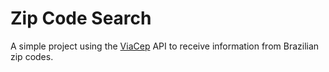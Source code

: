 # Zip Code Search

A simple project using the <a href="https://viacep.com.br/">ViaCep</a> API to receive information from Brazilian zip codes.
